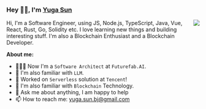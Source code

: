### Hey 👋🏽, I'm [Yuga Sun](https://yugasun.com)

<img align="right" src="https://github-readme-stats.vercel.app/api?username=yugasun&show_icons=true&hide_border=true&theme=vue-dark" />

Hi, I'm a Software Engineer, using JS, Node.js, TypeScript, Java, Vue, React, Rust, Go, Solidity etc. I love learning new things and building interesting stuff. I'm also a Blockchain Enthusiast and a Blockchain Developer.

**About me:**

- 👨🏽‍💻 Now I'm a `Software Architect`  at `Futurefab.AI`.
- 🤖 I'm also familiar with `LLM`.
- 🐧 Worked on `Serverless` solution at `Tencent`!
- 🌱 I'm also familiar with `Blockchain` Technology.
- 💬 Ask me about anything, I am happy to help
- 📫 How to reach me: yuga.sun.bj@gmail.com
